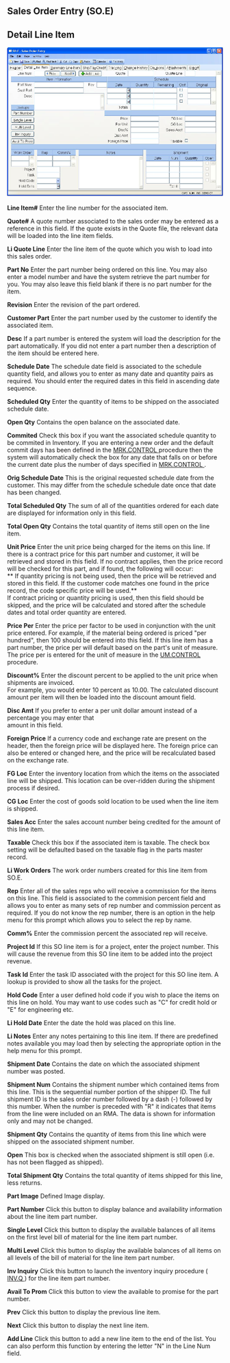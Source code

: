 ##  Sales Order Entry (SO.E)

<PageHeader />

##  Detail Line Item

![](./SO-E-2.jpg)

**Line Item#** Enter the line number for the associated item.  
  
**Quote#** A quote number associated to the sales order may be entered as a
reference in this field. If the quote exists in the Quote file, the relevant
data will be loaded into the line item fields.  
  
**Li Quote Line** Enter the line item of the quote which you wish to load into
this sales order.  
  
**Part No** Enter the part number being ordered on this line. You may also
enter a model number and have the system retrieve the part number for you. You
may also leave this field blank if there is no part number for the item.  
  
**Revision** Enter the revision of the part ordered.  
  
**Customer Part** Enter the part number used by the customer to identify the
associated item.  
  
**Desc** If a part number is entered the system will load the description for
the part automatically. If you did not enter a part number then a description
of the item should be entered here.  
  
**Schedule Date** The schedule date field is associated to the schedule
quantity field, and allows you to enter as many date and quantity pairs as
required. You should enter the required dates in this field in ascending date
sequence.  
  
**Scheduled Qty** Enter the quantity of items to be shipped on the associated
schedule date.  
  
**Open Qty** Contains the open balance on the associated date.  
  
**Commited** Check this box if you want the associated schedule quantity to be commited in Inventory. If you are entering a new order and the default commit days has been defined in the [ MRK.CONTROL ](../../../../../../../../rover/AP-OVERVIEW/AP-ENTRY/AP-E/AP-E-1/CURRENCY-CONTROL/SO-E/MRK-CONTROL) procedure then the system will automatically check the box for any date that falls on or before the current date plus the number of days specified in [ MRK.CONTROL ](../../../../../../../../rover/AP-OVERVIEW/AP-ENTRY/AP-E/AP-E-1/CURRENCY-CONTROL/SO-E/MRK-CONTROL) .   
  
**Orig Schedule Date** This is the original requested schedule date from the
customer. This may differ from the schedule schedule date once that date has
been changed.  
  
**Total Scheduled Qty** The sum of all of the quantities ordered for each date
are displayed for information only in this field.  
  
**Total Open Qty** Contains the total quantity of items still open on the line
item.  
  
**Unit Price** Enter the unit price being charged for the items on this line.
If there is a contract price for this part number and customer, it will be
retrieved and stored in this field. If no contract applies, then the price
record will be checked for this part, and if found, the following will occur:  
** If quantity pricing is not being used, then the price will be retrieved and
stored in this field. If the customer code matches one found in the price
record, the code specific price will be used.**  
If contract pricing or quantity pricing is used, then this field should be
skipped, and the price will be calculated and stored after the schedule dates
and total order quantity are entered.  
  
**Price Per** Enter the price per factor to be used in conjunction with the unit price entered. For example, if the material being ordered is priced "per hundred", then 100 should be entered into this field. If this line item has a part number, the price per will default based on the part's unit of measure. The price per is entered for the unit of measure in the [ UM.CONTROL ](UM-CONTROL/README.md) procedure.   
  
**Discount%** Enter the discount percent to be applied to the unit price when
shipments are invoiced.  
For example, you would enter 10 percent as 10.00. The calculated discount
amount per item will then be loaded into the discount amount field.  
  
**Disc Amt** If you prefer to enter a per unit dollar amount instead of a
percentage you may enter that  
amount in this field.  
  
**Foreign Price** If a currency code and exchange rate are present on the
header, then the foreign price will be displayed here. The foreign price can
also be entered or changed here, and the price will be recalculated based on
the exchange rate.  
  
**FG Loc** Enter the inventory location from which the items on the associated
line will be shipped. This location can be over-ridden during the shipment
process if desired.  
  
**CG Loc** Enter the cost of goods sold location to be used when the line item
is shipped.  
  
**Sales Acc** Enter the sales account number being credited for the amount of
this line item.  
  
**Taxable** Check this box if the associated item is taxable. The check box
setting will be defaulted based on the taxable flag in the parts master
record.  
  
**Li Work Orders** The work order numbers created for this line item from
SO.E.  
  
**Rep** Enter all of the sales reps who will receive a commission for the
items on this line. This field is associated to the commision percent field
and allows you to enter as many sets of rep number and commission percent as
required. If you do not know the rep number, there is an option in the help
menu for this prompt which allows you to select the rep by name.  
  
**Comm%** Enter the commission percent the associated rep will receive.  
  
**Project Id** If this SO line item is for a project, enter the project
number. This will cause the revenue from this SO line item to be added into
the project revenue.  
  
**Task Id** Enter the task ID associated with the project for this SO line
item. A lookup is provided to show all the tasks for the project.  
  
**Hold Code** Enter a user defined hold code if you wish to place the items on
this line on hold. You may want to use codes such as "C" for credit hold or
"E" for engineering etc.  
  
**Li Hold Date** Enter the date the hold was placed on this line.  
  
**Li Notes** Enter any notes pertaining to this line item. If there are
predefined notes available you may load then by selecting the appropriate
option in the help menu for this prompt.  
  
**Shipment Date** Contains the date on which the associated shipment number
was posted.  
  
**Shipment Num** Contains the shipment number which contained items from this
line. This is the sequential number portion of the shipper ID. The full
shipment ID is the sales order number followed by a dash (-) followed by this
number. When the number is preceded with "R" it indicates that items from the
line were included on an RMA. The data is shown for information only and may
not be changed.  
  
**Shipment Qty** Contains the quantity of items from this line which were
shipped on the associated shipment number.  
  
**Open** This box is checked when the associated shipment is still open (i.e.
has not been flagged as shipped).  
  
**Total Shipment Qty** Contains the total quantity of items shipped for this
line, less returns.  
  
**Part Image** Defined Image display.  
  
**Part Number** Click this button to display balance and availability
information about the line item part number.  
  
**Single Level** Click this button to display the available balances of all
items on the first level bill of material for the line item part number.  
  
**Multi Level** Click this button to display the available balances of all
items on all levels of the bill of material for the line item part number.  
  
**Inv Inquiry** Click this button to launch the inventory inquiry procedure ( [ INV.Q ](INV-Q/README.md) ) for the line item part number.   
  
**Avail To Prom** Click this button to view the available to promise for the
part number.  
  
**Prev** Click this button to display the previous line item.  
  
**Next** Click this button to display the next line item.  
  
**Add Line** Click this button to add a new line item to the end of the list.
You can also perform this function by entering the letter "N" in the Line Num
field.  
  
  
<badge text= "Version 8.10.57" vertical="middle" />

<PageFooter />
